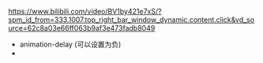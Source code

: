 https://www.bilibili.com/video/BV1by421e7xS/?spm_id_from=333.1007.top_right_bar_window_dynamic.content.click&vd_source=62c8a03e66ff063b9af3e473fadb8049

- animation-delay (可以设置为负)
- 